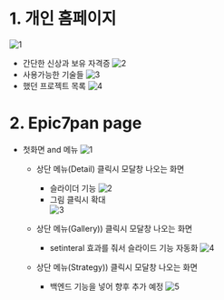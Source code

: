 # 1. 개인 홈페이지

![1](https://user-images.githubusercontent.com/73215507/119751455-2e0fd380-bed6-11eb-90d3-21874516d713.jpg)

- 간단한 신상과 보유 자격증
  ![2](https://user-images.githubusercontent.com/73215507/119751457-2f410080-bed6-11eb-9c77-b373746a4d83.jpg)
- 사용가능한 기술들
  ![3](https://user-images.githubusercontent.com/73215507/119751458-2f410080-bed6-11eb-86a6-156c7ba70fbf.jpg)
- 했던 프로젝트 목록
  ![4](https://user-images.githubusercontent.com/73215507/119751459-2fd99700-bed6-11eb-9c9f-d38d367f2edb.jpg)

# 2. Epic7pan page

- 첫화면 and 메뉴
  ![1](https://user-images.githubusercontent.com/73215507/119752061-43393200-bed7-11eb-86b3-3e127a18f07c.jpg)

  - 상단 메뉴(Detail) 클릭시 모달창 나오는 화면
    - 슬라이더 기능
      ![2](https://user-images.githubusercontent.com/73215507/119752062-43d1c880-bed7-11eb-8937-03020d8a012c.jpg)
    - 그림 클릭시 확대  
      ![3](https://user-images.githubusercontent.com/73215507/119752064-446a5f00-bed7-11eb-86ca-c78475190eb1.jpg)
  - 상단 메뉴(Gallery)) 클릭시 모달창 나오는 화면

    - setinteral 효과를 줘서 슬라이드 기능 자동화
      ![4](https://user-images.githubusercontent.com/73215507/119752068-4502f580-bed7-11eb-851f-50fc804aa7ee.jpg)

  - 상단 메뉴(Strategy)) 클릭시 모달창 나오는 화면

    - 백엔드 기능을 넣어 향후 추가 예정
      ![5](https://user-images.githubusercontent.com/73215507/119752058-42080500-bed7-11eb-8a70-e3dea8f1fd85.jpg)
